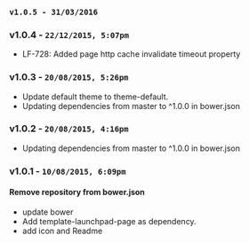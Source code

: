 ### `v1.0.5 - 31/03/2016`

### v1.0.4 - `22/12/2015, 5:07pm`
* LF-728: Added page http cache invalidate timeout property

### v1.0.3 - `20/08/2015, 5:26pm`
* Update default theme to theme-default.
* Updating dependencies from master to ^1.0.0 in bower.json


### v1.0.2 - `20/08/2015, 4:16pm`
* Updating dependencies from master to ^1.0.0 in bower.json


### v1.0.1 - `10/08/2015, 6:09pm`
#### Remove repository from bower.json
* update bower
* Add template-launchpad-page as dependency.
* add icon and Readme
